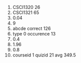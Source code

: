 1. CSCI1320 26
2. CSCI1321 65
3. 0.04
4. 9
5. abcde correct 126
6. type 0 occurence 13
7. 0.4
8. 1.96
9. 0.8
10. courseid 1 quizid 21 avg 349.5